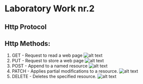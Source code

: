 # Laboratory Work nr.2
## Http Protocol
## Http Methods: 
1. GET - Request to read a web page
  ![alt text](screens/get.PNG "Logo Title Text 1") 
2. PUT - Request to store a web page
  ![alt text](screens/put.PNG "Logo Title Text 1") 
3. POST - Append to a named resource
  ![alt text](screens/Post.PNG "Logo Title Text 1") 
4. PATCH - Applies partial modifications to a resource.
  ![alt text](screens/Patch.PNG "Logo Title Text 1") 
5. DELETE - Deletes the specified resource.
  ![alt text](screens/Delete.PNG "Logo Title Text 1") 

  

